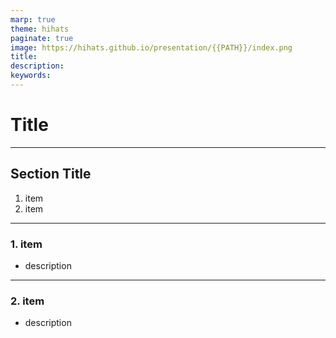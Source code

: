 ```yaml
---
marp: true
theme: hihats
paginate: true
image: https://hihats.github.io/presentation/{{PATH}}/index.png
title:
description:
keywords:
---
```


<!-- _class: lead -->

# Title

<!-- _paginate: false -->

---

## Section Title

1. item
2. item

---

<!-- header: Section Title -->

### 1. item

- description

<!-- _footer: [related link](url) -->

---

### 2. item

- description
